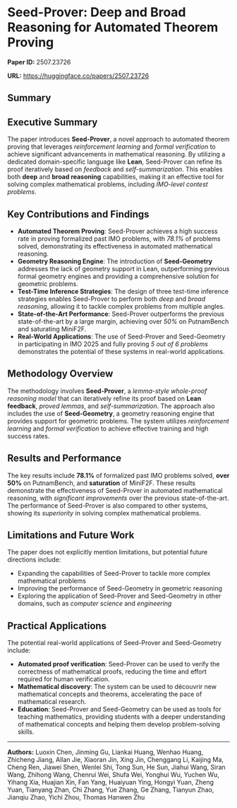# Seed-Prover: Deep and Broad Reasoning for Automated Theorem Proving

**Paper ID:** 2507.23726

**URL:** https://huggingface.co/papers/2507.23726

## Summary

## Executive Summary
The paper introduces **Seed-Prover**, a novel approach to automated theorem proving that leverages *reinforcement learning* and *formal verification* to achieve significant advancements in mathematical reasoning. By utilizing a dedicated domain-specific language like **Lean**, Seed-Prover can refine its proof iteratively based on *feedback* and *self-summarization*. This enables both **deep** and **broad reasoning** capabilities, making it an effective tool for solving complex mathematical problems, including *IMO-level contest problems*.

## Key Contributions and Findings
* **Automated Theorem Proving**: Seed-Prover achieves a high success rate in proving formalized past IMO problems, with *78.1%* of problems solved, demonstrating its effectiveness in automated mathematical reasoning.
* **Geometry Reasoning Engine**: The introduction of **Seed-Geometry** addresses the lack of geometry support in Lean, outperforming previous formal geometry engines and providing a comprehensive solution for geometric problems.
* **Test-Time Inference Strategies**: The design of three test-time inference strategies enables Seed-Prover to perform both *deep* and *broad reasoning*, allowing it to tackle complex problems from multiple angles.
* **State-of-the-Art Performance**: Seed-Prover outperforms the previous state-of-the-art by a large margin, achieving over *50%* on PutnamBench and saturating MiniF2F.
* **Real-World Applications**: The use of Seed-Prover and Seed-Geometry in participating in IMO 2025 and fully proving *5 out of 6 problems* demonstrates the potential of these systems in real-world applications.

## Methodology Overview
The methodology involves **Seed-Prover**, a *lemma-style whole-proof reasoning model* that can iteratively refine its proof based on **Lean feedback**, *proved lemmas*, and *self-summarization*. The approach also includes the use of **Seed-Geometry**, a geometry reasoning engine that provides support for geometric problems. The system utilizes *reinforcement learning* and *formal verification* to achieve effective training and high success rates.

## Results and Performance
The key results include **78.1%** of formalized past IMO problems solved, **over 50%** on PutnamBench, and **saturation** of MiniF2F. These results demonstrate the effectiveness of Seed-Prover in automated mathematical reasoning, with *significant improvements* over the previous state-of-the-art. The performance of Seed-Prover is also compared to other systems, showing its *superiority* in solving complex mathematical problems.

## Limitations and Future Work
The paper does not explicitly mention limitations, but potential future directions include:
* Expanding the capabilities of Seed-Prover to tackle more complex mathematical problems
* Improving the performance of Seed-Geometry in geometric reasoning
* Exploring the application of Seed-Prover and Seed-Geometry in other domains, such as *computer science* and *engineering*

## Practical Applications
The potential real-world applications of Seed-Prover and Seed-Geometry include:
* **Automated proof verification**: Seed-Prover can be used to verify the correctness of mathematical proofs, reducing the time and effort required for human verification.
* **Mathematical discovery**: The system can be used to découvrir new mathematical concepts and theorems, accelerating the pace of mathematical research.
* **Education**: Seed-Prover and Seed-Geometry can be used as tools for teaching mathematics, providing students with a deeper understanding of mathematical concepts and helping them develop problem-solving skills.

---

**Authors:** Luoxin Chen, Jinming Gu, Liankai Huang, Wenhao Huang, Zhicheng Jiang, Allan Jie, Xiaoran Jin, Xing Jin, Chenggang Li, Kaijing Ma, Cheng Ren, Jiawei Shen, Wenlei Shi, Tong Sun, He Sun, Jiahui Wang, Siran Wang, Zhihong Wang, Chenrui Wei, Shufa Wei, Yonghui Wu, Yuchen Wu, Yihang Xia, Huajian Xin, Fan Yang, Huaiyuan Ying, Hongyi Yuan, Zheng Yuan, Tianyang Zhan, Chi Zhang, Yue Zhang, Ge Zhang, Tianyun Zhao, Jianqiu Zhao, Yichi Zhou, Thomas Hanwen Zhu
